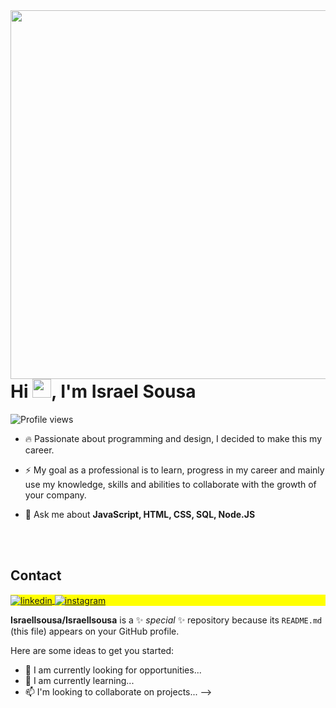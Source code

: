 <img align="right" height="590em" src="https://raw.githubusercontent.com/gist/Israellsousa/673279bcfb7d7e048e4141c326524e6b/raw/3042127d30e87e6e0235f325df80befc9ebec80f/githubcard.svg"/>
<h1 align="left">Hi <img src="https://raw.githubusercontent.com/kaueMarques/kaueMarques/master/hi.gif" height="30px">, I'm Israel Sousa</h1>
<p align="left"> <img src="https://komarev.com/ghpvc/?username=Israellsousa&color=yellow" alt="Profile views" /> </p>

- 🔥 Passionate about programming and design, I decided to make this my career. 

- ⚡ My goal as a professional is to learn, progress in my career and mainly use my knowledge, skills and abilities to collaborate with the growth of your company.

- 💬 Ask me about **JavaScript, HTML, CSS, SQL, Node.JS**


<!--

<br><br>

<br><br>

## 🛠 &nbsp;Tech Stack

![JavaScript](https://img.shields.io/badge/-HTML-05122A?style=flat&logo=HTML5)&nbsp;

![JavaScript](https://img.shields.io/badge/-JavaScript-05122A?style=flat&logo=javascript)&nbsp;
![Node.js](https://img.shields.io/badge/-Node.js-05122A?style=flat&logo=node.js)&nbsp;
![HTML](https://img.shields.io/badge/-HTML-05122A?style=flat&logo=HTML5)&nbsp;
![CSS](https://img.shields.io/badge/-CSS-05122A?style=flat&logo=CSS3&logoColor=1572B6)&nbsp;
![React](https://img.shields.io/badge/-React-05122A?style=flat&logo=react)&nbsp;
![Git](https://img.shields.io/badge/-Git-05122A?style=flat&logo=git)&nbsp;
![GitHub](https://img.shields.io/badge/-GitHub-05122A?style=flat&logo=github)&nbsp;

<br><br>

## ⚙️ &nbsp;GitHub Analytics

<p align="left">
<img width="530em" src="https://github-readme-stats.vercel.app/api?username=maykbrito&show_icons=true&theme=vision-friendly-dark" alt="Israellsousa's stats"/>
<img width="530em" src="https://github-readme-stats.vercel.app/api/top-langs/?username=Israellsousa&layout=compact&theme=vision-friendly-dark" alt="Israellsousa's most languages"/>
</p>
-->

<br><br>

## Contact

<p align="left" style="background:yellow">
<a href="https://www.linkedin.com/in/israel-sousa-ba9680213" target="_blank">
  <img align="center" src="https://img.shields.io/badge/-Israellsousa-05122A?style=flat&logo=linkedin" alt="linkedin"/>
</a>
<a href="https://instagram.com/raellsoussa" target="_blank">
 <img align="center" src="https://img.shields.io/badge/-Israellsousa-05122A?style=flat&logo=instagram" alt="instagram"/>
</a>
</p>



**Israellsousa/Israellsousa** is a ✨ _special_ ✨ repository because its `README.md` (this file) appears on your GitHub profile.

Here are some ideas to get you started:

- 🔭 I am currently looking for opportunities...
- 🌱 I am currently learning...
- 📫 I'm looking to collaborate on projects...
-->
